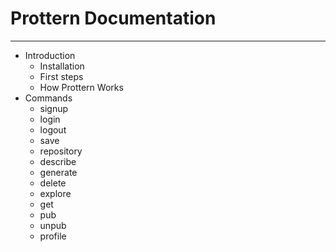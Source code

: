 # Prottern Documentation
---

- Introduction
    - Installation
    - First steps
    - How Prottern Works
- Commands
    - signup
    - login
    - logout
    - save
    - repository
    - describe
    - generate
    - delete
    - explore
    - get
    - pub
    - unpub
    - profile
